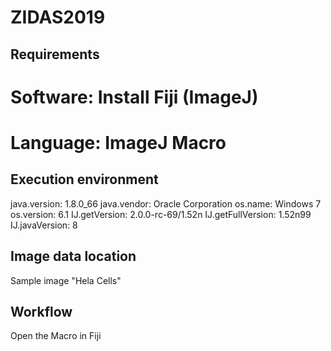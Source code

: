 # ZIDAS2019
## Requirements

# Software: Install Fiji (ImageJ)
# Language: ImageJ Macro

## Execution environment
  java.version: 1.8.0_66
  java.vendor: Oracle Corporation
  os.name: Windows 7
  os.version: 6.1
  IJ.getVersion: 2.0.0-rc-69/1.52n
  IJ.getFullVersion: 1.52n99
  IJ.javaVersion: 8

## Image data location
Sample image "Hela Cells"


## Workflow
Open the Macro in Fiji